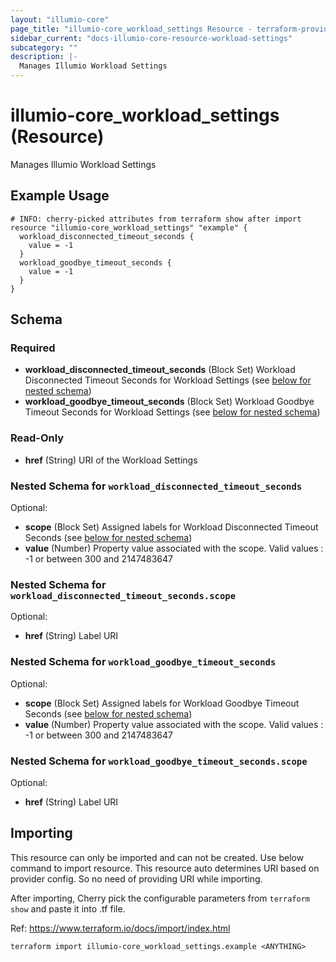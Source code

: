 ```yaml
---
layout: "illumio-core"
page_title: "illumio-core_workload_settings Resource - terraform-provider-illumio-core"
sidebar_current: "docs-illumio-core-resource-workload-settings"
subcategory: ""
description: |-
  Manages Illumio Workload Settings
---
```


# illumio-core_workload_settings (Resource)

Manages Illumio Workload Settings

Example Usage
------------

```hcl
# INFO: cherry-picked attributes from terraform show after import
resource "illumio-core_workload_settings" "example" {
  workload_disconnected_timeout_seconds {
    value = -1
  }
  workload_goodbye_timeout_seconds {
    value = -1
  }
}
```

## Schema

### Required

- **workload_disconnected_timeout_seconds** (Block Set) Workload Disconnected Timeout Seconds for Workload Settings (see [below for nested schema](#nestedblock--workload_disconnected_timeout_seconds))
- **workload_goodbye_timeout_seconds** (Block Set) Workload Goodbye Timeout Seconds for Workload Settings (see [below for nested schema](#nestedblock--workload_goodbye_timeout_seconds))

### Read-Only

- **href** (String) URI of the Workload Settings

<a id="nestedatt--workload_disconnected_timeout_seconds"></a>
### Nested Schema for `workload_disconnected_timeout_seconds`

Optional:

- **scope** (Block Set) Assigned labels for Workload Disconnected Timeout Seconds (see [below for nested schema](#nestedblock--workload_disconnected_timeout_seconds--scope))
- **value** (Number) Property value associated with the scope. Valid values : -1 or between 300 and 2147483647

<a id="nestedobjatt--workload_disconnected_timeout_seconds--scope"></a>
### Nested Schema for `workload_disconnected_timeout_seconds.scope`

Optional:

- **href** (String) Label URI

<a id="nestedatt--workload_goodbye_timeout_seconds"></a>

### Nested Schema for `workload_goodbye_timeout_seconds`

Optional:

- **scope** (Block Set) Assigned labels for Workload Goodbye Timeout Seconds (see [below for nested schema](#nestedblock--workload_goodbye_timeout_seconds--scope))
- **value** (Number) Property value associated with the scope. Valid values : -1 or between 300 and 2147483647

<a id="nestedobjatt--workload_goodbye_timeout_seconds--scope"></a>
### Nested Schema for `workload_goodbye_timeout_seconds.scope`

Optional:

- **href** (String) Label URI


## Importing ##

This resource can only be imported and can not be created. Use below command to import resource. This resource auto determines URI based on provider config. So no need of providing URI while importing.

After importing, Cherry pick the configurable parameters from `terraform show` and paste it into .tf file.

Ref: https://www.terraform.io/docs/import/index.html


```
terraform import illumio-core_workload_settings.example <ANYTHING>
```